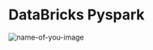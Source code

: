 # DataBricks Pyspark
![name-of-you-image](https://images.ctfassets.net/xxmwcynv5jdx/LT6pxijW8jQOdxeXHEWBS/c78953454f43b0b418960bc44ad78fdd/azure-databricks.jpg?w=1600&h=650&q=50&fit=fill&f=center)
